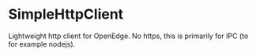 # SimpleHttpClient
Lightweight http client for OpenEdge. No https, this is primarily for IPC (to for example nodejs).
